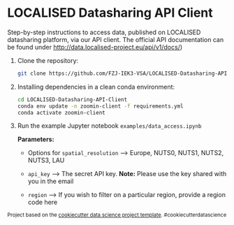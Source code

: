 LOCALISED Datasharing API Client
==============================

Step-by-step instructions to access data, published on LOCALISED datasharing platform, via our API client. The official API documentation can be found under http://data.localised-project.eu/api/v1/docs/)

1. Clone the repository:
    ```bash
    git clone https://github.com/FZJ-IEK3-VSA/LOCALISED-Datasharing-API-Client.git
    ```

2. Installing dependencies in a clean conda environment:
    ```bash
    cd LOCALISED-Datasharing-API-Client
    conda env update -n zoomin-client -f requirements.yml 
    conda activate zoomin-client
    ```

3. Run the example Jupyter notebook `examples/data_access.ipynb` 

    **Parameters:**

    - Options for `spatial_resolution` --> Europe, NUTS0, NUTS1, NUTS2, NUTS3, LAU 

    - `api_key` --> The secret API key. **Note:** Please use the key shared with you in the email 

    - `region` --> If you wish to filter on a particular region, provide a region code here



<p><small>Project based on the <a target="_blank" href="https://drivendata.github.io/cookiecutter-data-science/">cookiecutter data science project template</a>. #cookiecutterdatascience</small></p>